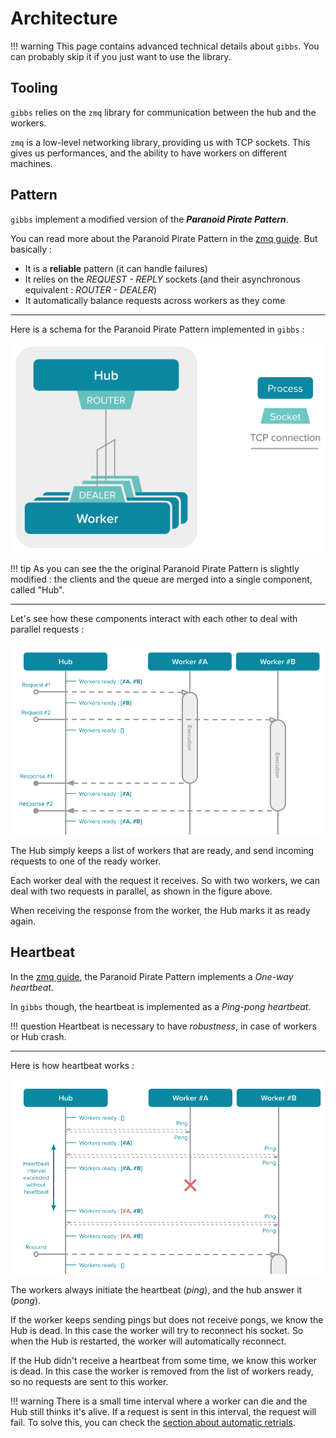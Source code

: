 # Architecture

!!! warning
    This page contains advanced technical details about `gibbs`. You can probably skip it if you just want to use the library.

## Tooling

`gibbs` relies on the `zmq` library for communication between the hub and the workers.

`zmq` is a low-level networking library, providing us with TCP sockets. This gives us performances, and the ability to have workers on different machines.

## Pattern

`gibbs` implement a modified version of the ***Paranoid Pirate Pattern***.

You can read more about the Paranoid Pirate Pattern in the [zmq guide](https://zguide.zeromq.org/docs/chapter4/#Robust-Reliable-Queuing-Paranoid-Pirate-Pattern). But basically :

* It is a **reliable** pattern (it can handle failures)
* It relies on the *REQUEST - REPLY* sockets (and their asynchronous equivalent : *ROUTER - DEALER*)
* It automatically balance requests across workers as they come

---

Here is a schema for the Paranoid Pirate Pattern implemented in `gibbs` :

![](img/gibbs_base.png)

!!! tip
    As you can see the the original Paranoid Pirate Pattern is slightly modified : the clients and the queue are merged into a single component, called "Hub".

---

Let's see how these components interact with each other to deal with parallel requests :

![](img/gibbs_parallel.png)

The Hub simply keeps a list of workers that are ready, and send incoming requests to one of the ready worker.

Each worker deal with the request it receives. So with two workers, we can deal with two requests in parallel, as shown in the figure above.

When receiving the response from the worker, the Hub marks it as ready again.


## Heartbeat

In the [zmq guide](https://zguide.zeromq.org/docs/chapter4/#Heartbeating-for-Paranoid-Pirate), the Paranoid Pirate Pattern implements a _One-way heartbeat_.

In `gibbs` though, the heartbeat is implemented as a _Ping-pong heartbeat_.

!!! question
    Heartbeat is necessary to have _robustness_, in case of workers or Hub crash.

---

Here is how heartbeat works :

![](img/gibbs_heartbeat.png)

The workers always initiate the heartbeat (_ping_), and the hub answer it (_pong_).

If the worker keeps sending pings but does not receive pongs, we know the Hub is dead. In this case the worker will try to reconnect his socket. So when the Hub is restarted, the worker will automatically reconnect.

If the Hub didn't receive a heartbeat from some time, we know this worker is dead. In this case the worker is removed from the list of workers ready, so no requests are sent to this worker.

!!! warning
    There is a small time interval where a worker can die and the Hub still thinks it's alive. If a request is sent in this interval, the request will fail. To solve this, you can check the [section about automatic retrials](advanced.md#retrials-timeouts).
